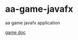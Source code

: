 # aa-game-javafx
aa game javafx application

[game doc](https://github.com/AliMajidi1/aa-game-javafx/blob/main/game-doc.pdf)
